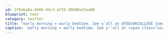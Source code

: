 ```yaml
---
id: 2f9aba6a-6b6b-44c3-af15-30608ed1aa08
blueprint: text
category: twitter
title: "early morning = early bedtime. See y'all at @TEDxOKCOLLEGE tomorrow."
caption: 'early morning = early bedtime. See y''all at <span class="username username_linked">@<a href="https://twitter.com/TEDxOKCOLLEGE" title="TEDxOkanaganCollege">TEDxOKCOLLEGE</a></span> tomorrow.'
---
```


